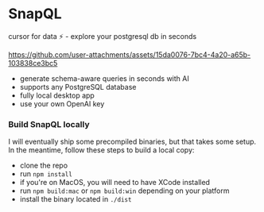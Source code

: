 # SnapQL
cursor for data ⚡️ - explore your postgresql db in seconds

https://github.com/user-attachments/assets/15da0076-7bc4-4a20-a65b-103838ce3bc5

* generate schema-aware queries in seconds with AI
* supports any PostgreSQL database
* fully local desktop app
* use your own OpenAI key

### Build SnapQL locally
I will eventually ship some precompiled binaries, but that takes some setup. In the meantime, follow these steps to build a local copy:

* clone the repo
* run `npm install`
* if you're on MacOS, you will need to have XCode installed
* run `npm build:mac` or `npm build:win` depending on your platform
* install the binary located in `./dist`
